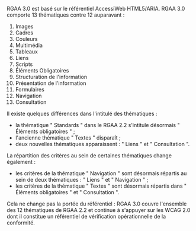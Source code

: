 RGAA 3.0 est basé sur le référentiel AccessiWeb HTML5/ARIA. RGAA 3.0 comporte 13 thématiques contre 12 auparavant :
1. Images
2. Cadres
3. Couleurs
4. Multimédia
5. Tableaux
6. Liens
7. Scripts
8. Éléments Obligatoires
9. Structuration de l'information
10. Présentation de l'information
11. Formulaires
12. Navigation
13. Consultation

Il existe quelques différences dans l'intitulé des thématiques :
+ la thématique " Standards " dans le RGAA 2.2 s'intitule désormais " Éléments obligatoires " ;
+ l'ancienne thématique " Textes " disparaît ;
+ deux nouvelles thématiques apparaissent : " Liens " et " Consultation ".

La répartition des critères au sein de certaines thématiques change également :
+ les critères de la thématique " Navigation " sont désormais répartis au sein de deux thématiques : " Liens " et " Navigation " ;
+ les critères de la thématique " Textes " sont désormais répartis dans " Éléments obligatoires " et " Consultation ".

Cela ne change pas la portée du référentiel : RGAA 3.0 couvre l'ensemble des 12 thématiques de RGAA 2.2 et continue à s'appuyer sur les WCAG 2.0 dont il constitue un référentiel de vérification opérationnelle de la conformité.
